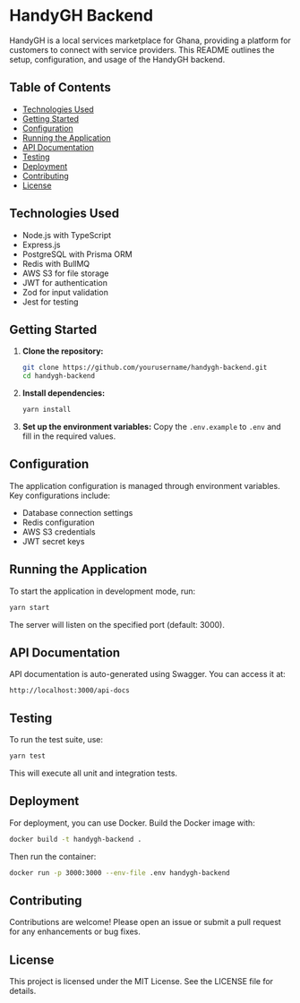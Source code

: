 # HandyGH Backend

HandyGH is a local services marketplace for Ghana, providing a platform for customers to connect with service providers. This README outlines the setup, configuration, and usage of the HandyGH backend.

## Table of Contents

- [Technologies Used](#technologies-used)
- [Getting Started](#getting-started)
- [Configuration](#configuration)
- [Running the Application](#running-the-application)
- [API Documentation](#api-documentation)
- [Testing](#testing)
- [Deployment](#deployment)
- [Contributing](#contributing)
- [License](#license)

## Technologies Used

- Node.js with TypeScript
- Express.js
- PostgreSQL with Prisma ORM
- Redis with BullMQ
- AWS S3 for file storage
- JWT for authentication
- Zod for input validation
- Jest for testing

## Getting Started

1. **Clone the repository:**
   ```bash
   git clone https://github.com/yourusername/handygh-backend.git
   cd handygh-backend
   ```

2. **Install dependencies:**
   ```bash
   yarn install
   ```

3. **Set up the environment variables:**
   Copy the `.env.example` to `.env` and fill in the required values.

## Configuration

The application configuration is managed through environment variables. Key configurations include:

- Database connection settings
- Redis configuration
- AWS S3 credentials
- JWT secret keys

## Running the Application

To start the application in development mode, run:

```bash
yarn start
```

The server will listen on the specified port (default: 3000).

## API Documentation

API documentation is auto-generated using Swagger. You can access it at:

```
http://localhost:3000/api-docs
```

## Testing

To run the test suite, use:

```bash
yarn test
```

This will execute all unit and integration tests.

## Deployment

For deployment, you can use Docker. Build the Docker image with:

```bash
docker build -t handygh-backend .
```

Then run the container:

```bash
docker run -p 3000:3000 --env-file .env handygh-backend
```

## Contributing

Contributions are welcome! Please open an issue or submit a pull request for any enhancements or bug fixes.

## License

This project is licensed under the MIT License. See the LICENSE file for details.
